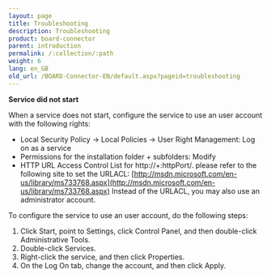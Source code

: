 ```yaml
---
layout: page
title: Troubleshooting
description: Troubleshooting
product: board-connector
parent: introduction
permalink: /:collection/:path
weight: 6
lang: en_GB
old_url: /BOARD-Connector-EN/default.aspx?pageid=troubleshooting
---
```


**Service did not start**

When a service does not start, configure the service to use an user account with the following rights: 

- Local Security Policy -> Local Policies -> User Right Management: Log on as a service
- Permissions for the installation folder + subfolders: Modify
- HTTP URL Access Control List for http://+:httpPort/. 
please refer to the following site to set the URLACL: [http://msdn.microsoft.com/en-us/library/ms733768.aspx](http://msdn.microsoft.com/en-us/library/ms733768.aspx)
Instead of the URLACL, you may also use an administrator account.

To configure the service to use an user account, do the following steps: 

1. Click Start, point to Settings, click Control Panel, and then double-click Administrative Tools.
2. Double-click Services.
3. Right-click the service, and then click Properties.
4. On the Log On tab, change the account, and then click Apply.
